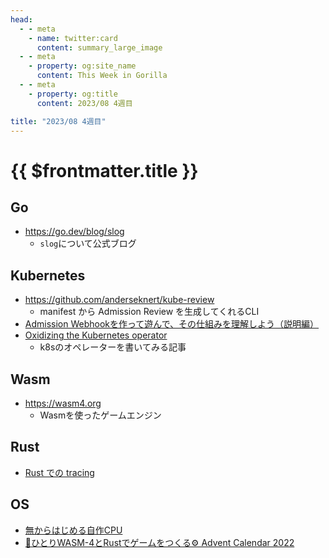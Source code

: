 ```yaml
---
head:
  - - meta
    - name: twitter:card
      content: summary_large_image
  - - meta
    - property: og:site_name
      content: This Week in Gorilla
  - - meta
    - property: og:title
      content: 2023/08 4週目

title: "2023/08 4週目"
---
```


# {{ $frontmatter.title }}

## Go
- https://go.dev/blog/slog
  - `slog`について公式ブログ

## Kubernetes
- https://github.com/anderseknert/kube-review
  - manifest から Admission Review を生成してくれるCLI
- [Admission Webhookを作って遊んで、その仕組みを理解しよう（説明編）](https://blog.mosuke.tech/entry/2022/05/15/admission-webhook-1/)
- [Oxidizing the Kubernetes operator](https://www.pavel.cool/rust/rust-kubernetes-operators/)
  - k8sのオペレーターを書いてみる記事

## Wasm
- https://wasm4.org
  - Wasmを使ったゲームエンジン

## Rust
- [Rust での tracing](https://blog.ojisan.io/rust-tracing/)

## OS
- [無からはじめる自作CPU](https://vlsi.jp/LetsMakeCPU.html)
- [🦀ひとりWASM-4とRustでゲームをつくる⚙ Advent Calendar 2022](https://qiita.com/advent-calendar/2022/wasm4)
